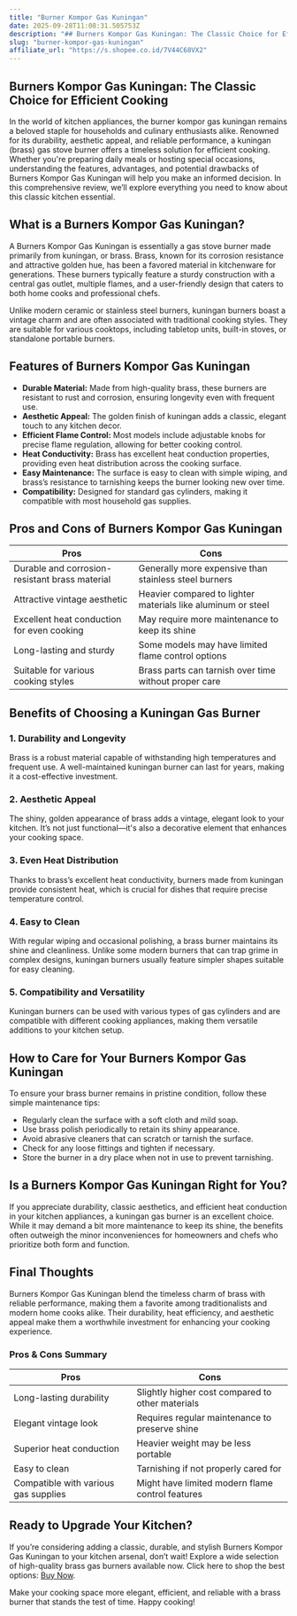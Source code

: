 ```yaml
---
title: "Burner Kompor Gas Kuningan"
date: 2025-09-28T11:08:31.505753Z
description: "## Burners Kompor Gas Kuningan: The Classic Choice for Efficient Cooking..."
slug: "burner-kompor-gas-kuningan"
affiliate_url: "https://s.shopee.co.id/7V44C68VX2"
---
```

## Burners Kompor Gas Kuningan: The Classic Choice for Efficient Cooking

In the world of kitchen appliances, the burner kompor gas kuningan remains a beloved staple for households and culinary enthusiasts alike. Renowned for its durability, aesthetic appeal, and reliable performance, a kuningan (brass) gas stove burner offers a timeless solution for efficient cooking. Whether you're preparing daily meals or hosting special occasions, understanding the features, advantages, and potential drawbacks of Burners Kompor Gas Kuningan will help you make an informed decision. In this comprehensive review, we’ll explore everything you need to know about this classic kitchen essential.

## What is a Burners Kompor Gas Kuningan?

A Burners Kompor Gas Kuningan is essentially a gas stove burner made primarily from kuningan, or brass. Brass, known for its corrosion resistance and attractive golden hue, has been a favored material in kitchenware for generations. These burners typically feature a sturdy construction with a central gas outlet, multiple flames, and a user-friendly design that caters to both home cooks and professional chefs.

Unlike modern ceramic or stainless steel burners, kuningan burners boast a vintage charm and are often associated with traditional cooking styles. They are suitable for various cooktops, including tabletop units, built-in stoves, or standalone portable burners.

## Features of Burners Kompor Gas Kuningan

- **Durable Material:** Made from high-quality brass, these burners are resistant to rust and corrosion, ensuring longevity even with frequent use.
- **Aesthetic Appeal:** The golden finish of kuningan adds a classic, elegant touch to any kitchen decor.
- **Efficient Flame Control:** Most models include adjustable knobs for precise flame regulation, allowing for better cooking control.
- **Heat Conductivity:** Brass has excellent heat conduction properties, providing even heat distribution across the cooking surface.
- **Easy Maintenance:** The surface is easy to clean with simple wiping, and brass’s resistance to tarnishing keeps the burner looking new over time.
- **Compatibility:** Designed for standard gas cylinders, making it compatible with most household gas supplies.

## Pros and Cons of Burners Kompor Gas Kuningan

| **Pros** | **Cons** |
|------------|------------|
| Durable and corrosion-resistant brass material | Generally more expensive than stainless steel burners |
| Attractive vintage aesthetic | Heavier compared to lighter materials like aluminum or steel |
| Excellent heat conduction for even cooking | May require more maintenance to keep its shine |
| Long-lasting and sturdy | Some models may have limited flame control options |
| Suitable for various cooking styles | Brass parts can tarnish over time without proper care |

## Benefits of Choosing a Kuningan Gas Burner

### 1. Durability and Longevity
Brass is a robust material capable of withstanding high temperatures and frequent use. A well-maintained kuningan burner can last for years, making it a cost-effective investment.

### 2. Aesthetic Appeal
The shiny, golden appearance of brass adds a vintage, elegant look to your kitchen. It’s not just functional—it's also a decorative element that enhances your cooking space.

### 3. Even Heat Distribution
Thanks to brass’s excellent heat conductivity, burners made from kuningan provide consistent heat, which is crucial for dishes that require precise temperature control.

### 4. Easy to Clean
With regular wiping and occasional polishing, a brass burner maintains its shine and cleanliness. Unlike some modern burners that can trap grime in complex designs, kuningan burners usually feature simpler shapes suitable for easy cleaning.

### 5. Compatibility and Versatility
Kuningan burners can be used with various types of gas cylinders and are compatible with different cooking appliances, making them versatile additions to your kitchen setup.

## How to Care for Your Burners Kompor Gas Kuningan

To ensure your brass burner remains in pristine condition, follow these simple maintenance tips:

- Regularly clean the surface with a soft cloth and mild soap.
- Use brass polish periodically to retain its shiny appearance.
- Avoid abrasive cleaners that can scratch or tarnish the surface.
- Check for any loose fittings and tighten if necessary.
- Store the burner in a dry place when not in use to prevent tarnishing.

## Is a Burners Kompor Gas Kuningan Right for You?

If you appreciate durability, classic aesthetics, and efficient heat conduction in your kitchen appliances, a kuningan gas burner is an excellent choice. While it may demand a bit more maintenance to keep its shine, the benefits often outweigh the minor inconveniences for homeowners and chefs who prioritize both form and function.

## Final Thoughts

Burners Kompor Gas Kuningan blend the timeless charm of brass with reliable performance, making them a favorite among traditionalists and modern home cooks alike. Their durability, heat efficiency, and aesthetic appeal make them a worthwhile investment for enhancing your cooking experience.

### Pros & Cons Summary

| **Pros** | **Cons** |
|------------|------------|
| Long-lasting durability | Slightly higher cost compared to other materials |
| Elegant vintage look | Requires regular maintenance to preserve shine |
| Superior heat conduction | Heavier weight may be less portable |
| Easy to clean | Tarnishing if not properly cared for |
| Compatible with various gas supplies | Might have limited modern flame control features |

## Ready to Upgrade Your Kitchen?

If you’re considering adding a classic, durable, and stylish Burners Kompor Gas Kuningan to your kitchen arsenal, don’t wait! Explore a wide selection of high-quality brass gas burners available now. Click here to shop the best options: [Buy Now](https://s.shopee.co.id/7V44C68VX2).

Make your cooking space more elegant, efficient, and reliable with a brass burner that stands the test of time. Happy cooking!